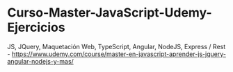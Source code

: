 # Curso-Master-JavaScript-Udemy-Ejercicios
JS, JQuery, Maquetación Web, TypeScript, Angular, NodeJS, Express / Rest - https://www.udemy.com/course/master-en-javascript-aprender-js-jquery-angular-nodejs-y-mas/
